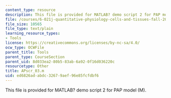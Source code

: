 ```yaml
---
content_type: resource
description: This file is provided for MATLAB? demo script 2 for PAP model (M).
file: /courses/6-021j-quantitative-physiology-cells-and-tissues-fall-2004/ed6826adabdc32679aef96e85fcfdbf6_APscr_03.m
file_size: 10565
file_type: text/plain
learning_resource_types:
- Tools
license: https://creativecommons.org/licenses/by-nc-sa/4.0/
ocw_type: OCWFile
parent_title: Tools
parent_type: CourseSection
parent_uid: 8d033ea2-80b5-83ab-6a92-0f16d036220c
resourcetype: Other
title: APscr_03.m
uid: ed6826ad-abdc-3267-9aef-96e85fcfdbf6
---
```

This file is provided for MATLAB? demo script 2 for PAP model (M).